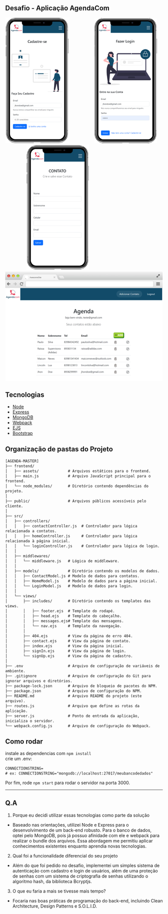 ## Desafio - Aplicação AgendaCom
<img width="205px" src="public/assets/github-imgs/3.png" alt="Texto Alternativo">ㅤㅤㅤㅤㅤㅤ
<img width="200px" src="public/assets/github-imgs/2.png" alt="Texto Alternativo">ㅤㅤㅤㅤㅤㅤ
<img width="200px" src="public/assets/github-imgs/iphone1.png" alt="Texto Alternativo">ㅤㅤㅤㅤㅤㅤ
<img src="public/assets/github-imgs/web.png" alt="Texto Alternativo">
## Tecnologias 

- [Node](https://nodejs.org/en)
- [Express](https://expressjs.com/pt-br/)
- [MongoDB](https://www.mongodb.com/)
- [Webpack](https://webpack.js.org/)
- [EJS](https://ejs.co/)
- [Bootstrap](https://getbootstrap.com/)

## **Organização de pastas do Projeto**

```
[AGENDA-MASTER]
├── frontend/
│   ├── assets/             # Arquivos estáticos para o frontend.
│   ├── main.js             # Arquivo JavaScript principal para o frontend.
│   └── node_modules/       # Diretório contendo dependências do projeto.
│
├── public/                 # Arquivos públicos acessíveis pelo cliente.
│
├── src/
│   ├── controllers/       
│   │   ├── contactController.js  # Controlador para lógica relacionada a contatos.
│   │   ├── homeController.js     # Controlador para lógica relacionada à página inicial.
│   │   └── loginController.js    # Controlador para lógica de login.
│   │
│   ├── middlewares/        
│   │   └── middleware.js   # Lógica de middleware.
│   │
│   ├── models/             # Diretório contendo os modelos de dados.
│   │   ├── ContactModel.js # Modelo de dados para contatos.
│   │   ├── HomeModel.js    # Modelo de dados para a página inicial.
│   │   └── LoginModel.js   # Modelo de dados para login.
│   │
│   └── views/              
│       ├── includes/       # Diretório contendo os templates das views.
│       │   ├── footer.ejs  # Template do rodapé.
│       │   ├── head.ejs    # Template do cabeçalho.
│       │   ├── messages.ejs# Template das mensagens.
│       │   └── nav.ejs     # Template da navegação.
│       │
│       ├── 404.ejs         # View da página de erro 404.
│       ├── contact.ejs     # View da página de contato.
│       ├── index.ejs       # View da página inicial.
│       ├── signIn.ejs      # View da página de login.
│       └── signUp.ejs      # View da página de cadastro.
│
├── .env                    # Arquivo de configuração de variáveis de ambiente.
├── .gitignore              # Arquivo de configuração do Git para ignorar arquivos e diretórios.
├── package-lock.json       # Arquivo de bloqueio de pacotes do NPM.
├── package.json            # Arquivo de configuração do NPM.
├── README.md               # Arquivo README do projeto (este arquivo).
├── routes.js               # Arquivo que define as rotas da aplicação.
├── server.js               # Ponto de entrada da aplicação, inicializa o servidor.
└── webpack.config.js       # Arquivo de configuração do Webpack.
```

## Como rodar
instale as dependencias com ```npm install``` <br>
crie um .env:
```env 
CONNECTIONSTRING=
# ex: CONNECTIONSTRING="mongodb://localhost:27017/meubancodedados"
```

Por fim, rode
```npm start``` para rodar o servidor na porta 3000. <br>
***


## Q.A

1. Porque eu decidi utilizar essas tecnologias como parte da solução

- Baseado nas orientações, utilizei Node e Express para o desenvolvimento de um back-end robusto. Para o banco de dados, optei pelo MongoDB, pois já possuo afinidade com ele e webpack para realizar o bundle dos arquivos. Essa abordagem me permitiu aplicar conhecimentos existentes enquanto aprendia novas tecnologias.

2. Qual foi a funcionalidade diferencial do seu projeto

- Além do que foi pedido no desafio, implementei um simples sistema de autenticação com cadastro e login de usuários, além de uma proteção de senhas com um sistema de criptografia de senhas utilizando o algoritmo hash, da biblioteca Bcryptjs.

3. O que eu faria a mais se tivesse mais tempo?

- Focaria nas boas práticas de programação do back-end, incluindo Clean Architecture, Design Patterns e S.O.L.I.D.
